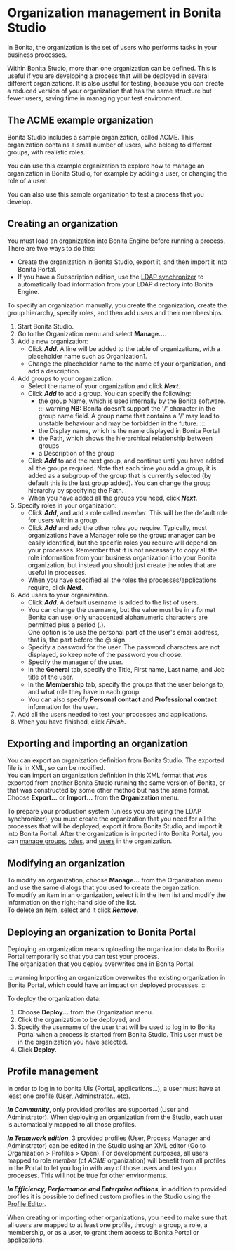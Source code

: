 # Organization management in Bonita Studio

In Bonita, the organization is the set of users who performs tasks in your business processes.

Within Bonita Studio, more than one organization can be defined. This is useful if you are developing a process that will be deployed in several different organizations. It is also useful for testing, because you can create a reduced version of your organization that has the same structure but fewer users, saving time in managing your test environment.

## The ACME example organization

Bonita Studio includes a sample organization, called ACME. This organization contains a small number of users, who belong to different groups, with realistic roles.

You can use this example organization to explore how to manage an organization in Bonita Studio, for example by adding a user, or changing the role of a user.

You can also use this sample organization to test a process that you develop.

## Creating an organization

You must load an organization into Bonita Engine before running a process. There are two ways to do this:

* Create the organization in Bonita Studio, export it, and then import it into Bonita Portal.
* If you have a Subscription edition, use the [LDAP synchronizer](ldap-synchronizer.md) to automatically load information from your LDAP directory into Bonita Engine. 

To specify an organization manually, you create the organization, create the group hierarchy, specify roles, and then add users and their memberships. 

1. Start Bonita Studio.
1. Go to the Organization menu and select **Manage....**
1. Add a new organization:
   * Click **_Add_**. A line will be added to the table of organizations, with a placeholder name such as Organization1\.
   * Change the placeholder name to the name of your organization, and add a description.
1. Add groups to your organization:
   * Select the name of your organization and click **_Next_**.
   * Click **_Add_** to add a group. You can specify the following:
     * the group Name, which is used internally by the Bonita software.
		::: warning
		**NB:** Bonita doesn't support the '/' character in the group name field. A group name that contains a '/' may lead to unstable behaviour and may be forbidden in the future.
		:::
     * the Display name, which is the name displayed in Bonita Portal
     * the Path, which shows the hierarchical relationship between groups
     * a Description of the group
   * Click **_Add_** to add the next group, and continue until you have added all the groups required. Note that each time you add a group, it is added as a subgroup of the group that is currently selected (by default this is the last group added). You can change the group hierarchy by specifying the Path.
   * When you have added all the groups you need, click **_Next_**.
1. Specify roles in your organization:
   * Click **_Add_**, and add a role called _member_. This will be the default role for users within a group.
   * Click **_Add_** and add the other roles you require. Typically, most organizations have a Manager role so the group manager can be easily identified, but the specific roles you require will depend on your processes. Remember that it is not necessary to copy all the role information from your business organization into your Bonita organization, but instead you should just create the roles that are useful in processes.
   * When you have specified all the roles the processes/applications require, click **_Next_**.
1. Add users to your organization.
   * Click **_Add_**. A default username is added to the list of users. 
   * You can change the username, but the value must be in a format Bonita can use: only unaccented alphanumeric characters are permitted plus a period (.).  
One option is to use the personal part of the user's email address, that is, the part before the @ sign.
   * Specify a password for the user. The password characters are not displayed, so keep note of the password you choose.
   * Specify the manager of the user. 
   * In the **General** tab, specify the Title, First name, Last name, and Job title of the user.
   * In the **Membership** tab, specify the groups that the user belongs to, and what role they have in each group.
   * You can also specify **Personal contact** and **Professional contact** information for the user. 
1. Add all the users needed to test your processes and applications. 
1. When you have finished, click **_Finish_**.

## Exporting and importing an organization

You can export an organization definition from Bonita Studio. The exported file is in XML, so can be modified.  
You can import an organization definition in this XML format that was exported from another Bonita Studio running the same version of Bonita, or that was constructed by some other method but has the same format.  
Choose **Export...** or **Import...** from the **Organization** menu.

To prepare your production system (unless you are using the LDAP synchronizer), you must create the organization that you need for all the processes that will be deployed, export it from Bonita Studio, and import it into Bonita Portal. After the organization is imported into Bonita Portal, you can [manage groups](group.md), [roles](role.md), and [users](manage-a-user.md) in the organization.

## Modifying an organization

To modify an organization, choose **Manage...** from the Organization menu and use the same dialogs that you used to create the organization.  
To modify an item in an organization, select it in the item list and modify the information on the right-hand side of the list.  
To delete an item, select and it click **_Remove_**.

## Deploying an organization to Bonita Portal

Deploying an organization means uploading the organization data to Bonita Portal temporarily so that you can test your process.  
The organization that you deploy overwrites one in Bonita Portal.

::: warning
Importing an organization overwrites the existing organization in Bonita Portal, which could have an impact on deployed processes.
:::

To deploy the organization data:

1. Choose **Deploy...** from the Organization menu.
2. Click the organization to be deployed, and
3. Specify the username of the user that will be
used to log in to Bonita Portal when a process is started from
Bonita Studio. This user must be in the organization you have
selected.
4. Click **Deploy**.

## Profile management

In order to log in to bonita UIs (Portal, applications...), a user must have at least one profile (User, Adminstrator...etc).

**_In Community_**, only provided profiles are supported (User and Adminstrator). When deploying an organization from the Studio, each user is automatically mapped to all those profiles.

**_In Teamwork edition_**, 3 provided profiles (User, Process Manager and Adminstrator) can be edited in the Studio using an XML editor (Go to Organization > Profiles > Open). For development purposes, all users mapped to role _member_ (cf _ACME_ organization) will benefit from all profiles in the Portal to let you log in with any of those users and test your processes.
This will not be true for other environments.

**_In Efficiency, Performance and Enterprise editions_**, in addition to provided profiles it is possible to defined custom profiles in the Studio using the [Profile Editor](profileCreation.md).

When creating or importing other organizations, you need to make sure that all users are mapped to at least one profile, through a group, a role, a membership, or as a user, to grant them access to Bonita Portal or applications.

